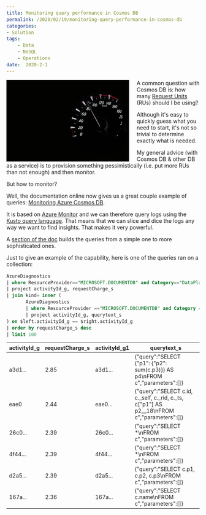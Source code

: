 ```yaml
---
title: Monitoring query performance in Cosmos DB
permalink: /2020/02/19/monitoring-query-performance-in-cosmos-db
categories:
- Solution
tags:
    - Data
    - NoSQL
    - Operations
date:  2020-2-1
---
```

<img style="float:left;padding-right:20px;" title="From pexels.com" src="/assets/posts/2020/1/monitoring-query-performance-in-cosmos-db/close-up-of-electric-lamp-against-black-background-248747.jpg" />

A common question with Cosmos DB is:  how many [Request Units](https://docs.microsoft.com/en-us/azure/cosmos-db/request-units) (RUs) should I be using?

Although it's easy to quickly guess what you need to start, it's not so trivial to determine exactly what is needed.

My general advice (with Cosmos DB & other DB as a service) is to provision something pessimistically (i.e. put more RUs than not enough) and then monitor.

But how to monitor?

Well, the documentation online now gives us a great couple example of queries:  [Monitoring Azure Cosmos DB](https://docs.microsoft.com/en-us/azure/cosmos-db/monitor-cosmos-db).

It is based on [Azure Monitor](https://docs.microsoft.com/en-us/azure/azure-monitor/overview) and we can therefore query logs using the [Kusto query language](https://docs.microsoft.com/en-us/azure/kusto/query/).  That means that we can slice and dice the logs any way we want to find insights.  That makes it very powerful.

A [section of the doc](https://docs.microsoft.com/en-us/azure/cosmos-db/monitor-cosmos-db#azure-cosmos-db-log-analytics-queries-in-azure-monitor) builds the queries from a simple one to more sophisticated ones.

Just to give an example of the capability, here is one of the queries ran on a collection:

```sql
AzureDiagnostics
| where ResourceProvider=="MICROSOFT.DOCUMENTDB" and Category=="DataPlaneRequests"
| project activityId_g, requestCharge_s
| join kind= inner (
       AzureDiagnostics
       | where ResourceProvider =="MICROSOFT.DOCUMENTDB" and Category == "QueryRuntimeStatistics"
       | project activityId_g, querytext_s
) on $left.activityId_g == $right.activityId_g
| order by requestCharge_s desc
| limit 100
```

activityId_g|requestCharge_s|activityId_g1|querytext_s
---|---|---|---
a3d1...|2.85|a3d1...|{"query":"SELECT {\"p1\": {\"p2\": sum(c.p3)}} AS p4\nFROM c","parameters":[]}
eae0|2.44|eae0...|{"query":"SELECT c.id, c._self, c._rid, c._ts, c[\"p1\"] AS p2__18\nFROM c","parameters":[]}
26c0...|2.39|26c0...|{"query":"SELECT *\nFROM c","parameters":[]}
4f44...|2.39|4f44...|{"query":"SELECT *\nFROM c","parameters":[]}
d2a5...|2.39|d2a5...|{"query":"SELECT c.p1, c.p2, c.p3\nFROM c","parameters":[]}
167a...|2.36|167a...|{"query":"SELECT c.name\nFROM c","parameters":[]}
